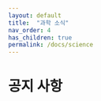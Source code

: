 ```yaml
---
layout: default
title:  "과학 소식"
nav_order: 4
has_children: true
permalink: /docs/science
---
```


# 공지 사항


